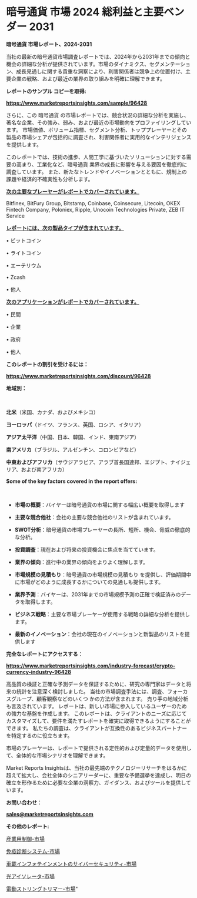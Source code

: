# 暗号通貨 市場 2024 総利益と主要ベンダー 2031

<strong>暗号通貨 市場レポート、2024-2031</strong>

当社の最新の暗号通貨市場調査レポートでは、2024年から2031年までの傾向と機会の詳細な分析が提供されています。市場のダイナミクス、セグメンテーション、成長見通しに関する貴重な洞察により、利害関係者は競争上の位置付け、主要企業の戦略、および最近の業界の取り組みを明確に理解できます。



<strong>レポートのサンプル コピーを取得:</strong> <a href=https://www.marketreportsinsights.com/sample/96428>

<strong><u>https://www.marketreportsinsights.com/sample/96428</u></strong></a>

さらに、この 暗号通貨 の市場レポートでは、競合状況の詳細な分析を実施し、著名な企業、その強み、弱み、および最近の市場動向をプロファイリングしています。 市場価値、ボリューム指標、セグメント分析、トッププレーヤーとその製品の市場シェアが包括的に調査され、利害関係者に実用的なインテリジェンスを提供します。

このレポートでは、技術の進歩、人間工学に基づいたソリューションに対する需要の高まり、工業化など、暗号通貨 業界の成長に影響を与える要因を徹底的に調査しています。 また、新たなトレンドやイノベーションとともに、規制上の課題や経済的不確実性も分析します。



<strong><u>次の主要なプレーヤーがレポートでカバーされています。</u></strong>

Bitfinex, BitFury Group, Bitstamp, Coinbase, Coinsecure, Litecoin, OKEX Fintech Company, Poloniex, Ripple, Unocoin Technologies Private, ZEB IT Service



<strong><u><b>レポートには、次の製品タイプが含まれています。</b></u></strong>

• ビットコイン

• ライトコイン

• エーテリウム

• Zcash

• 他人



<strong><u><b>次のアプリケーションがレポートでカバーされています。</b></u></strong>

• 民間

• 企業

• 政府

• 他人



<strong><b>このレポートの割引を受けるには：</b></strong>

<a href=https://www.marketreportsinsights.com/discount/96428>

<strong><u>https://www.marketreportsinsights.com/discount/96428</u></strong></a>



<strong>地域別：</strong>

<strong> </strong>



<strong>北米</strong>（米国、カナダ、およびメキシコ）



<strong>ヨーロッパ</strong>（ドイツ、フランス、英国、ロシア、イタリア）



<strong>アジア太平洋</strong>（中国、日本、韓国、インド、東南アジア）



<strong>南アメリカ</strong>（ブラジル、アルゼンチン、コロンビアなど）



<strong>中東およびアフリカ</strong>（サウジアラビア、アラブ首長国連邦、エジプト、ナイジェリア、および南アフリカ）



<strong>Some of the key factors covered in the report offers:</strong>

<strong> </strong>
<ul>
  <li>

<strong>市場の概要</strong>：バイヤーは暗号通貨の市場に関する幅広い概要を取得します</li>
  <li>

<strong>主要な競合他社</strong>：会社の主要な競合他社のリストが含まれています。</li>
  <li>

<strong>SWOT分析</strong>：暗号通貨の市場プレーヤーの長所、短所、機会、脅威の徹底的な分析。</li>
  <li>

<strong>投資調査</strong>：現在および将来の投資機会に焦点を当てています。</li>
  <li>

<strong>業界の傾向</strong>：進行中の業界の傾向をよりよく理解します。</li>
  <li>

<strong>市場規模の見積もり</strong>：暗号通貨の市場規模の見積もり を提供し、評価期間中に市場がどのように成長するかについての見通しも提供します。</li>
  <li>

<strong>業界予測</strong>：バイヤーは、2031年までの市場規模予測の正確で検証済みのデータを取得します。</li>
  <li>

<strong>ビジネス戦略</strong>：主要な市場プレーヤーが使用する戦略の詳細な分析を提供します。</li>
  <li>

<strong>最新のイノベーション</strong>：会社の現在のイノベーションと新製品のリストを提供します</li>
</ul>


<strong>完全なレポートにアクセスする</strong>：

<a href=https://www.marketreportsinsights.com/industry-forecast/crypto-currency-industry-96428>

<strong><u>https://www.marketreportsinsights.com/industry-forecast/crypto-currency-industry-96428</u></strong></a>

高品質の検証と正確な予測データを保証するために、研究の専門家はデータと将来の統計を注意深く検討しました。 当社の市場調査手法には、調査、フォーカスグループ、顧客観察などのいくつ かの方法が含まれます。 売り手の地域分析も言及されています。 レポートは、新しい市場に参入しているユーザーのための強力な基盤を作成します。 このレポートは、クライアントのニーズに応じてカスタマイズして、要件を満たすレポートを確実に取得できるようにすることができます。 私たちの調査は、クライアントが互換性のあるビジネスパートナーを特定するのに役立ちます。

市場のプレーヤーは、レポートで提供される定性的および定量的データを使用して、全体的な市場シナリオを理解できます。

Market Reports Insightsは、当社の最先端のテクノロジーリサーチをはるかに超えて拡大し、会社全体のシニアリーダーに、重要な予備選挙を達成し、明日の確立を形作るために必要な企業の洞察力、ガイダンス、およびツールを提供しています。



<strong><b>お問い合わせ</b></strong>：

<a href=mailto:sales@marketreportsinsights.com>

<strong><u>sales@marketreportsinsights.com</u></strong></a>



<strong>その他のレポート:</strong>

<a href=https://www.linkedin.com/pulse/産業用制御-市場-2023-新興市場-将来の動向と市場需要-2030-pr-news-hub-gu6af/>産業用制御-市場</a>

<a href=https://www.linkedin.com/pulse/免疫診断システム-市場-2023-総合分析と事業成長戦略-2030-nyzcf/>免疫診断システム-市場</a>

<a href=https://www.linkedin.com/pulse/車載インフォテインメントのサイバーセキュリティ-市場-2023-年のダイナミクスとビジネストレンド-tyk3f/>車載インフォテインメントのサイバーセキュリティ-市場</a>

<a href=https://www.linkedin.com/pulse/光アイソレータ-市場-2023-収益と成長ドライバー-2030-pr-news-hub-yrapf/>光アイソレータ-市場</a>

<a href=https://www.linkedin.com/pulse/電動ストリングトリマー-市場-2023-競争分析と事業成長-2030-vsk8f/>電動ストリングトリマー-市場</a>"
